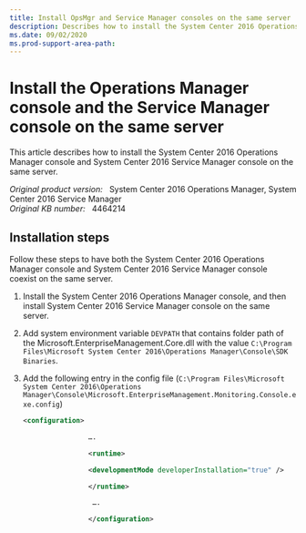 ```yaml
---
title: Install OpsMgr and Service Manager consoles on the same server
description: Describes how to install the System Center 2016 Operations Manager console and System Center 2016 Service Manager console on the same server.
ms.date: 09/02/2020
ms.prod-support-area-path: 
---
```

# Install the Operations Manager console and the Service Manager console on the same server

This article describes how to install the System Center 2016 Operations Manager console and System Center 2016 Service Manager console on the same server.

_Original product version:_ &nbsp; System Center 2016 Operations Manager, System Center 2016 Service Manager  
_Original KB number:_ &nbsp; 4464214

## Installation steps

Follow these steps to have both the System Center 2016 Operations Manager console and System Center 2016 Service Manager console coexist on the same server.

1. Install the System Center 2016 Operations Manager console, and then install System Center 2016 Service Manager console on the same server.
1. Add system environment variable `DEVPATH` that contains folder path of the Microsoft.EnterpriseManagement.Core.dll with the value `C:\Program Files\Microsoft System Center 2016\Operations Manager\Console\SDK Binaries`.
1. Add the following entry in the config file (`C:\Program Files\Microsoft System Center 2016\Operations Manager\Console\Microsoft.EnterpriseManagement.Monitoring.Console.exe.config`)

    ```xml
    <configuration>

                    ….

                    <runtime>

                    <developmentMode developerInstallation="true" />

                    </runtime>

                     ….

                    </configuration>
    ```
